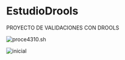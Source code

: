 # EstudioDrools
PROYECTO DE VALIDACIONES CON DROOLS

![proce4310.sh](https://www.plantuml.com/plantuml/svg/TPFTRjf048Nlzob6wWseW19-50cQDYwGnCgF4QRj9HhM0soothLcrpJaRVe0kSeZy6AL7Ke0DPUhi-jpPhxZ2-UHVPvgoDXAQhTEJnfkAOHNNXDSwlp1Ga8QuYNfeplkKPaC6LE8_LeJECzA5f_QKmOqnrpxIslyFQO40IlyG8_LCy5fymEnT9XPdUpf0RFzFLag-MZ8EMWsciTYtshBy6d1k1P2bACAqRqbOiYGDtzIycmTL4R3SHWDeXeCu_xmFXY7KRKdHBTlpLmjSaO6J6UAZ2U8na7_TYWgSJYeRG_Jw-XkM8DHCBakd_r4hPBY3SkbMba72G4PpvXWJwWvL89_GdJphGf-IGOgyUQbAaWxWigzhGg0xf3PCgnXhanF03XlCq4cKVEtP2xN7e4CH8nIawZy2CF1DFf-6ru5WxVyLsI8zuD8Qo3uTTCJnde2Lekb5tK8ZFMOM3VzCYUvnAyD_-IXSjOvQLNtrBFMaNwWTjf7yY3kj5lL8Z0KPa9qXmyaSuzSj6Z1c29ah8nK6MenAehbiAXM4NnxPD1suVwNjhYuyzDs8UemffLoofhz67lsvU9tUE7y79e7gmVOhQjqk2FZSjHbsVsJxvL4p4eXmshpWZ3kZm21adJMS4erfExjqNl7b6QiKbLWJEsAtb4818cSaSUY7QviJ37vra9QPh95T3LN4gNQl9g3FOH6wdnDGCvZidbnNabqNL67YVMe0RTOH1r6bi6hpBuHhS5PgmQTTgi6nMW7W0BfSzJg6HaypZJkcXM7W-ae60TtmyauYgjRGYL31YxtldarvNhFMrLHj0mzV6wUB7l5NsSpSK4coLFz5m00 "proce4310.sh")

![inicial](https://www.plantuml.com/plantuml/svg/TLJBRjj03BplLn1e3pPWEucJNgmsZU57OzI9tIYNdWnQekLDLak5ktBg_5DF_O02pOyLAp_oQ7eIkCCTaZDSdJcFuilSWBOwqMYKyjeRWg4fRnXICX0loUpXbbigTwjjWO8vn7vj29mNdGIEPqYV5bWQFsJhBp4dw4hWVXEFzGF1KVi_O5LXpYPzXdT5-FvwgPDRIyv1kzL-3VROiC2xJ72jgWcLweo9152oCYVh6QQ3gz6aFucKNa3jp-zfk4nU6CXweGnJ_bm7loGBjKkkAu3E1JilA50wXZKuD5eY1U0y5ufigXTATVhaAV4eu4XMEcM1sfATjvXJFLAT7jk5pih0ChdgziQ3sVdaOj3O1V6e3skOTg_F8wKw8m64zo7X8DQB_9Bxb1pCjJqvFZeCtsWtL2AKaWtsa8EKe7GbYkQGrohkqwZgQw6j5bYXQ9nlynQKB17MO3cVo-O89Ldg5JjLGozwNdfsBV_3Dm0jUqntaQUyO44JedhLwsOzz0CA6CuWOGjZpgQr2XtSK586LU9lO_1IsWIRbdDjiIcbRxaxevgdO7HUQ1JmE3UuBm5aOIAO67h1vEwCIKK5po51oSAzl9XjM6SvkbRYLXjpUm66oTVNVbvHfZUEaWXBA6Gu2vPs1dOLEibHcw1AXV_ZzLClb5KxrImCsfDcDsuU7eUX8jNvGfP2XRsQiuy5YUQKJuDsgZRi3iOD64w_NpIW7tyuEMv0BnwCNifMYL-njvk7HvLUwvU7xTVrjdQzB1T8dwPEq7gTOafkF_hsCMmN23u1vvHX8Kzl8NxyMOdNuyghtRu0mjMesuiK6KTluvEvqU5PkMYlu53RIjumPw8VVzbdlvb8LMAVaKtBtFm5 "inicial")
